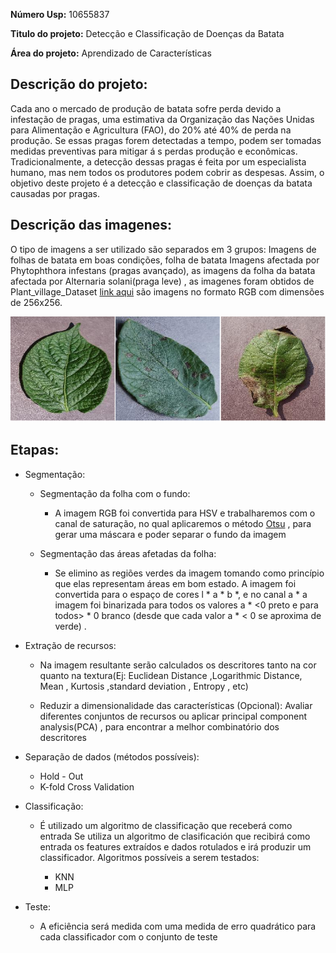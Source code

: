 **Número Usp:** 10655837

**Titulo do projeto:**  Detecção e Classificação de Doenças da Batata

**Área do projeto:** Aprendizado de Características

**Descrição do projeto:** 
------

Cada ano o mercado de produção de batata sofre perda devido a infestação de pragas, uma estimativa da Organização das Nações Unidas para Alimentação e Agricultura (FAO), do 20% até 40% de perda na produção. Se essas pragas forem detectadas a tempo, podem ser tomadas medidas preventivas para mitigar á s perdas  produção e econômicas. Tradicionalmente, a detecção dessas pragas é feita por um especialista humano, mas nem todos os produtores podem cobrir as despesas. Assim, o objetivo deste projeto é a detecção e classificação de doenças da batata causadas por pragas.

**Descrição das imagenes:**
------

 O tipo de imagens a ser utilizado são separados em 3 grupos: Imagens de folhas de batata em boas condições, folha de batata Imagens afectada por Phytophthora infestans (pragas avançado), as imagens da folha da batata afectada por Alternaria solani(praga leve) , as imagenes foram obtidos de Plant_village_Dataset [link aqui](https://github.com/spMohanty/PlantVillage-Dataset/tree/master/raw/color) são imagens no formato RGB com dimensões de 256x256.

![alt text](https://raw.githubusercontent.com/Artcs1/Proc_Imagens_Proyecto/master/tipo_de_hojas.png)

**Etapas:**
------

*  Segmentação:
    * Segmentação da folha com o fundo: 
        
        * A imagem RGB foi convertida para HSV e trabalharemos com o canal de saturação, no qual aplicaremos o método [Otsu](https://ieeexplore.ieee.org/stamp/stamp.jsp?arnumber=4310076) , para gerar uma máscara e poder separar o fundo da imagem 

    * Segmentação das áreas afetadas da folha: 

        * Se elimino as regiões verdes da imagem tomando como princípio que elas representam áreas em bom estado. A imagem foi convertida para o espaço de cores l * a * b *, e no canal a * a imagem foi binarizada para todos os valores a * <0 preto e para todos> * 0 branco (desde que cada valor a * < 0 se aproxima de verde) .

* Extração de recursos:

    * Na imagem resultante serão calculados os descritores tanto na cor quanto na textura(Ej: Euclidean Distance ,Logarithmic Distance,  Mean , Kurtosis ,standard deviation , Entropy , etc)

    * Reduzir a dimensionalidade das características (Opcional): Avaliar diferentes conjuntos de recursos ou aplicar principal component analysis(PCA) , para encontrar a melhor combinatório dos descritores

* Separação de dados (métodos possíveis):
   
    * Hold - Out
    * K-fold Cross Validation

* Classificação: 

    * É utilizado um algoritmo de classificação que receberá como entrada Se utiliza un algoritmo de clasificación que recibirá como entrada os features extraídos e dados rotulados e irá produzir um classificador. Algoritmos possíveis a serem testados:

        
       * KNN
       * MLP

* Teste:
     *  A eficiência será medida com uma medida de erro quadrático para cada classificador com o conjunto de teste

